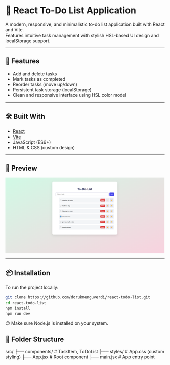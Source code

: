 # 📝 React To-Do List Application

A modern, responsive, and minimalistic to-do list application built with React and Vite.  
Features intuitive task management with stylish HSL-based UI design and localStorage support.

---

## 🚀 Features

- Add and delete tasks
- Mark tasks as completed
- Reorder tasks (move up/down)
- Persistent task storage (localStorage)
- Clean and responsive interface using HSL color model

---

## 🛠️ Built With

- [React](https://reactjs.org/)
- [Vite](https://vitejs.dev/)
- JavaScript (ES6+)
- HTML & CSS (custom design)

---

## 📸 Preview

![App Screenshot](./public/general.png)

---

## 📦 Installation

To run the project locally:

```bash
git clone https://github.com/dorukmenguverdi/react-todo-list.git
cd react-todo-list
npm install
npm run dev
```
😉 Make sure Node.js is installed on your system.

## 📂 Folder Structure
src/
├── components/       # TaskItem, ToDoList
├── styles/           # App.css (custom styling)
├── App.jsx           # Root component
├── main.jsx          # App entry point
